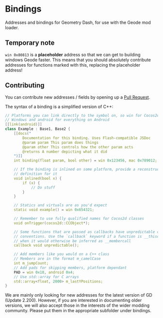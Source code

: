 # Bindings

Addresses and bindings for Geometry Dash, for use with the Geode mod loader.

## Temporary note
`win 0x80813` is a **placeholder** address so that we can get to building windows Geode faster. This means that you should absolutely contribute addresses for functions marked with this, replacing the placeholder address!

## Contributing

You can contribute new addresses / fields by opening up a [Pull Request](https://github.com/geode-sdk/bindings/pull).

The syntax of a binding is a simplified version of C++:
```cpp
// Platforms you can link directly to the symbol on, so win for Cocos2d on 
// Windows and android for everything on Android
[[link(android)]]
class Example : Base1, Base2 {
    [[docs("
        Documentation for this binding. Uses Flash-compatible JSDoc
        @param param This param does things
        @param other This controls how the other param acts
        @returns A number depicting what it did
    ")]]
    int binding(float param, bool other) = win 0x123456, mac 0x789012;

    // If the binding is inlined on some platform, provide a reconstructed 
    // definition for it
    void inlined(bool x) {
        if (x) {
            // Do stuff
        }
    }

    // Statics and virtuals are as you'd expect
    static void example() = win 0x654321;

    // Remember to use fully qualified names for Cocos2d classes
    void onTrigger(cocos2d::CCObject*);

    // Some functions that are passed as callbacks have unpredictable calling 
    // conventions. Use the `callback` keyword if a function is __thiscall 
    // when it would otherwise be inferred as __membercall
    callback void unpredictable();

    // Add members like you would on a C++ class
    // Members are in the format m_camelCase
    int m_jumpCount;
    // Add pads for skipping members, platform dependant
    PAD = win 0x18, android 0x4;
    // Use std::array for C arrays
    std::array<float, 2000> m_lastYPositions;
}
```

We are mainly only looking for new addresses for the latest version of GD (Update 2.200). However, if you are interested in documenting older versions, we will also accept those in the interests of the wider modding community. Please put them in the appropriate subfolder under bindings.

